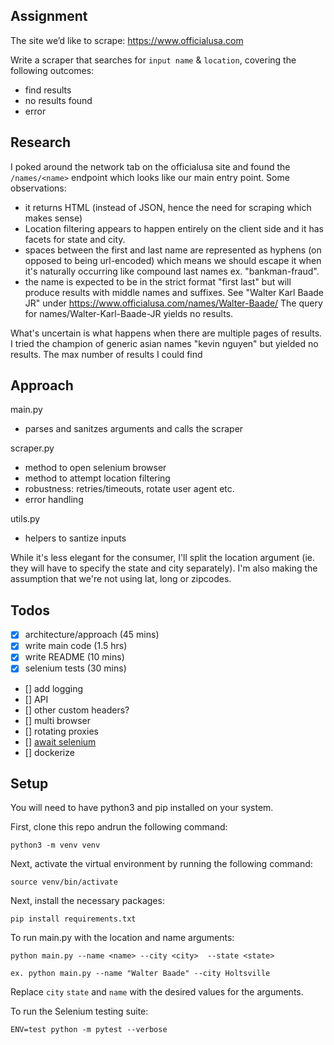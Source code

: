 ## Assignment

The site we’d like to scrape: https://www.officialusa.com

Write a scraper that searches for `input name` & `location`, covering the following outcomes:

- find results
- no results found
- error

## Research

I poked around the network tab on the officialusa site and found the `/names/<name>` endpoint which looks like our main entry point. Some observations:

- it returns HTML (instead of JSON, hence the need for scraping which makes sense)
- Location filtering appears to happen entirely on the client side and it has facets for state and city.
- spaces between the first and last name are represented as hyphens (on opposed to being url-encoded) which means we should escape it when it's naturally occurring like compound last names ex. "bankman-fraud".
- the name is expected to be in the strict format "first last" but will produce results with middle names and suffixes. See "Walter Karl Baade JR" under https://www.officialusa.com/names/Walter-Baade/ The query for names/Walter-Karl-Baade-JR yields no results.

What's uncertain is what happens when there are multiple pages of results. I tried the champion of generic asian names "kevin nguyen" but yielded no results. The max number of results I could find

## Approach

main.py

- parses and sanitzes arguments and calls the scraper

scraper.py

- method to open selenium browser
- method to attempt location filtering
- robustness: retries/timeouts, rotate user agent etc.
- error handling

utils.py

- helpers to santize inputs

While it's less elegant for the consumer, I'll split the location argument (ie. they will have to specify the state and city separately). I'm also making the assumption that we're not using lat, long or zipcodes.

## Todos

- [x] architecture/approach (45 mins)
- [x] write main code (1.5 hrs)
- [x] write README (10 mins)
- [x] selenium tests (30 mins)
- [] add logging
- [] API
- [] other custom headers?
- [] multi browser
- [] rotating proxies
- [] [await selenium](https://stackoverflow.com/questions/26566799/wait-until-page-is-loaded-with-selenium-webdriver-for-python)
- [] dockerize

## Setup

You will need to have python3 and pip installed on your system.

First, clone this repo andrun the following command:

```
python3 -m venv venv
```

Next, activate the virtual environment by running the following command:

```
source venv/bin/activate
```

Next, install the necessary packages:

```
pip install requirements.txt
```

To run main.py with the location and name arguments:

```
python main.py --name <name> --city <city>  --state <state>

ex. python main.py --name "Walter Baade" --city Holtsville

```

Replace `city` `state` and `name` with the desired values for the arguments.

To run the Selenium testing suite:

```
ENV=test python -m pytest --verbose
```
